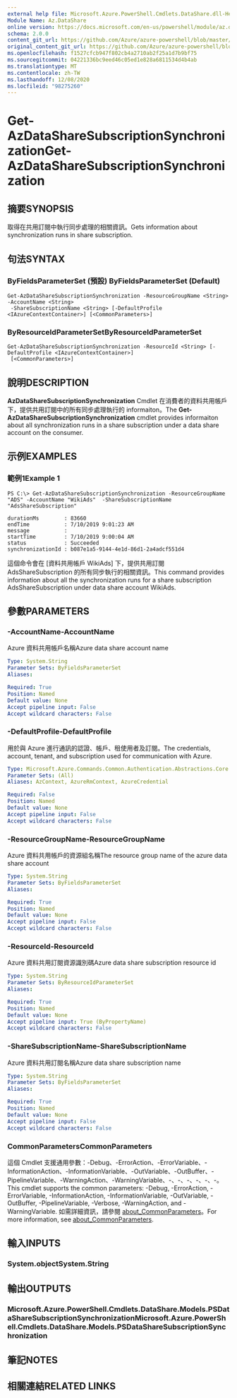 ```yaml
---
external help file: Microsoft.Azure.PowerShell.Cmdlets.DataShare.dll-Help.xml
Module Name: Az.DataShare
online version: https://docs.microsoft.com/en-us/powershell/module/az.datashare/get-azdatasharesubscriptionsynchronization
schema: 2.0.0
content_git_url: https://github.com/Azure/azure-powershell/blob/master/src/DataShare/DataShare/help/Get-AzDataShareSubscriptionSynchronization.md
original_content_git_url: https://github.com/Azure/azure-powershell/blob/master/src/DataShare/DataShare/help/Get-AzDataShareSubscriptionSynchronization.md
ms.openlocfilehash: f1527cfcb947f802cb4a2710ab2f25a1d7b9bf75
ms.sourcegitcommit: 04221336bc9eed46c05ed1e828a6811534d4b4ab
ms.translationtype: MT
ms.contentlocale: zh-TW
ms.lasthandoff: 12/08/2020
ms.locfileid: "98275260"
---
```

# <span data-ttu-id="81fd3-101">Get-AzDataShareSubscriptionSynchronization</span><span class="sxs-lookup"><span data-stu-id="81fd3-101">Get-AzDataShareSubscriptionSynchronization</span></span>

## <span data-ttu-id="81fd3-102">摘要</span><span class="sxs-lookup"><span data-stu-id="81fd3-102">SYNOPSIS</span></span>
<span data-ttu-id="81fd3-103">取得在共用訂閱中執行同步處理的相關資訊。</span><span class="sxs-lookup"><span data-stu-id="81fd3-103">Gets information about synchronization runs in share subscription.</span></span>

## <span data-ttu-id="81fd3-104">句法</span><span class="sxs-lookup"><span data-stu-id="81fd3-104">SYNTAX</span></span>

### <span data-ttu-id="81fd3-105">ByFieldsParameterSet (預設) </span><span class="sxs-lookup"><span data-stu-id="81fd3-105">ByFieldsParameterSet (Default)</span></span>
```
Get-AzDataShareSubscriptionSynchronization -ResourceGroupName <String> -AccountName <String>
 -ShareSubscriptionName <String> [-DefaultProfile <IAzureContextContainer>] [<CommonParameters>]
```

### <span data-ttu-id="81fd3-106">ByResourceIdParameterSet</span><span class="sxs-lookup"><span data-stu-id="81fd3-106">ByResourceIdParameterSet</span></span>
```
Get-AzDataShareSubscriptionSynchronization -ResourceId <String> [-DefaultProfile <IAzureContextContainer>]
 [<CommonParameters>]
```

## <span data-ttu-id="81fd3-107">說明</span><span class="sxs-lookup"><span data-stu-id="81fd3-107">DESCRIPTION</span></span>
<span data-ttu-id="81fd3-108">**AzDataShareSubscriptionSynchronization** Cmdlet 在消費者的資料共用帳戶下，提供共用訂閱中的所有同步處理執行的 informaiton。</span><span class="sxs-lookup"><span data-stu-id="81fd3-108">The **Get-AzDataShareSubscriptionSynchronization** cmdlet provides informaiton about all synchronization runs in a share subscription under a data share account on the consumer.</span></span>

## <span data-ttu-id="81fd3-109">示例</span><span class="sxs-lookup"><span data-stu-id="81fd3-109">EXAMPLES</span></span>

### <span data-ttu-id="81fd3-110">範例1</span><span class="sxs-lookup"><span data-stu-id="81fd3-110">Example 1</span></span>
```
PS C:\> Get-AzDataShareSubscriptionSynchronization -ResourceGroupName "ADS" -AccountName "WikiAds"  -ShareSubscriptionName "AdsShareSubscription"

durationMs        : 83660
endTime           : 7/10/2019 9:01:23 AM
message           :
startTime         : 7/10/2019 9:00:04 AM
status            : Succeeded
synchronizationId : b087e1a5-9144-4e1d-86d1-2a4adcf551d4
```

<span data-ttu-id="81fd3-111">這個命令會在 [資料共用帳戶 WikiAds] 下，提供共用訂閱 AdsShareSubscription 的所有同步執行的相關資訊。</span><span class="sxs-lookup"><span data-stu-id="81fd3-111">This command provides information about all the synchronization runs for a share subscription AdsShareSubscription under data share account WikiAds.</span></span>

## <span data-ttu-id="81fd3-112">參數</span><span class="sxs-lookup"><span data-stu-id="81fd3-112">PARAMETERS</span></span>

### <span data-ttu-id="81fd3-113">-AccountName</span><span class="sxs-lookup"><span data-stu-id="81fd3-113">-AccountName</span></span>
<span data-ttu-id="81fd3-114">Azure 資料共用帳戶名稱</span><span class="sxs-lookup"><span data-stu-id="81fd3-114">Azure data share account name</span></span>

```yaml
Type: System.String
Parameter Sets: ByFieldsParameterSet
Aliases:

Required: True
Position: Named
Default value: None
Accept pipeline input: False
Accept wildcard characters: False
```

### <span data-ttu-id="81fd3-115">-DefaultProfile</span><span class="sxs-lookup"><span data-stu-id="81fd3-115">-DefaultProfile</span></span>
<span data-ttu-id="81fd3-116">用於與 Azure 進行通訊的認證、帳戶、租使用者及訂閱。</span><span class="sxs-lookup"><span data-stu-id="81fd3-116">The credentials, account, tenant, and subscription used for communication with Azure.</span></span>

```yaml
Type: Microsoft.Azure.Commands.Common.Authentication.Abstractions.Core.IAzureContextContainer
Parameter Sets: (All)
Aliases: AzContext, AzureRmContext, AzureCredential

Required: False
Position: Named
Default value: None
Accept pipeline input: False
Accept wildcard characters: False
```

### <span data-ttu-id="81fd3-117">-ResourceGroupName</span><span class="sxs-lookup"><span data-stu-id="81fd3-117">-ResourceGroupName</span></span>
<span data-ttu-id="81fd3-118">Azure 資料共用帳戶的資源組名稱</span><span class="sxs-lookup"><span data-stu-id="81fd3-118">The resource group name of the azure data share account</span></span>

```yaml
Type: System.String
Parameter Sets: ByFieldsParameterSet
Aliases:

Required: True
Position: Named
Default value: None
Accept pipeline input: False
Accept wildcard characters: False
```

### <span data-ttu-id="81fd3-119">-ResourceId</span><span class="sxs-lookup"><span data-stu-id="81fd3-119">-ResourceId</span></span>
<span data-ttu-id="81fd3-120">Azure 資料共用訂閱資源識別碼</span><span class="sxs-lookup"><span data-stu-id="81fd3-120">Azure data share subscription resource id</span></span>

```yaml
Type: System.String
Parameter Sets: ByResourceIdParameterSet
Aliases:

Required: True
Position: Named
Default value: None
Accept pipeline input: True (ByPropertyName)
Accept wildcard characters: False
```

### <span data-ttu-id="81fd3-121">-ShareSubscriptionName</span><span class="sxs-lookup"><span data-stu-id="81fd3-121">-ShareSubscriptionName</span></span>
<span data-ttu-id="81fd3-122">Azure 資料共用訂閱名稱</span><span class="sxs-lookup"><span data-stu-id="81fd3-122">Azure data share subscription name</span></span>

```yaml
Type: System.String
Parameter Sets: ByFieldsParameterSet
Aliases:

Required: True
Position: Named
Default value: None
Accept pipeline input: False
Accept wildcard characters: False
```

### <span data-ttu-id="81fd3-123">CommonParameters</span><span class="sxs-lookup"><span data-stu-id="81fd3-123">CommonParameters</span></span>
<span data-ttu-id="81fd3-124">這個 Cmdlet 支援通用參數：-Debug、-ErrorAction、-ErrorVariable、-InformationAction、-InformationVariable、-OutVariable、-OutBuffer、-PipelineVariable、-WarningAction、-WarningVariable、-、-、-、-、-、-。</span><span class="sxs-lookup"><span data-stu-id="81fd3-124">This cmdlet supports the common parameters: -Debug, -ErrorAction, -ErrorVariable, -InformationAction, -InformationVariable, -OutVariable, -OutBuffer, -PipelineVariable, -Verbose, -WarningAction, and -WarningVariable.</span></span> <span data-ttu-id="81fd3-125">如需詳細資訊，請參閱 [about_CommonParameters](http://go.microsoft.com/fwlink/?LinkID=113216)。</span><span class="sxs-lookup"><span data-stu-id="81fd3-125">For more information, see [about_CommonParameters](http://go.microsoft.com/fwlink/?LinkID=113216).</span></span>

## <span data-ttu-id="81fd3-126">輸入</span><span class="sxs-lookup"><span data-stu-id="81fd3-126">INPUTS</span></span>

### <span data-ttu-id="81fd3-127">System.object</span><span class="sxs-lookup"><span data-stu-id="81fd3-127">System.String</span></span>

## <span data-ttu-id="81fd3-128">輸出</span><span class="sxs-lookup"><span data-stu-id="81fd3-128">OUTPUTS</span></span>

### <span data-ttu-id="81fd3-129">Microsoft.Azure.PowerShell.Cmdlets.DataShare.Models.PSDataShareSubscriptionSynchronization</span><span class="sxs-lookup"><span data-stu-id="81fd3-129">Microsoft.Azure.PowerShell.Cmdlets.DataShare.Models.PSDataShareSubscriptionSynchronization</span></span>

## <span data-ttu-id="81fd3-130">筆記</span><span class="sxs-lookup"><span data-stu-id="81fd3-130">NOTES</span></span>

## <span data-ttu-id="81fd3-131">相關連結</span><span class="sxs-lookup"><span data-stu-id="81fd3-131">RELATED LINKS</span></span>
